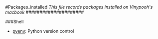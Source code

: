#Packages_installed
_This file records packages installed on Vinypooh's macbook_
#####################

###Shell
  - [pyenv](https://github.com/yyuu/pyenv): Python version control

